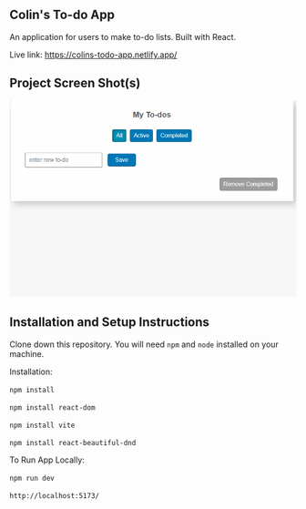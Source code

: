 ## Colin's To-do App 
An application for users to make to-do lists.  Built with React. 

Live link: https://colins-todo-app.netlify.app/

## Project Screen Shot(s)  
![Alt text](<todo app gif.gif>)

## Installation and Setup Instructions

Clone down this repository. You will need `npm` and `node` installed on your machine.  

Installation:

`npm install` 

`npm install react-dom`

`npm install vite`

`npm install react-beautiful-dnd`

To Run App Locally:  

`npm run dev`

`http://localhost:5173/`  


